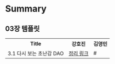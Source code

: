 # Summary

## 03장 템플릿

<table>
    <tr>
        <th>Title</th>
        <th>강호진</th>
        <th>김영민</th>
    </tr>
    <tr>
        <td>3.1 다시 보는 초난감 DAO</td>
        <td><a href="#">정리 링크</a></td>
        <td>#</td>
    </tr>
</table>